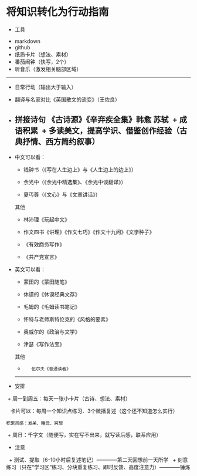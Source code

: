 # 将知识转化为行动指南
 * 工具
  + markdown
  + github
  + 纸质卡片（想法、素材）
  + 番茄闹钟（快写，2个）
  + 听音乐（激发相关脑部区域）
  ---
 * 日常行动（输出大于输入）
  + 翻译与名家对比《英国散文的流变》（王佐良）
   + 拼接诗句 《古诗源》《辛弃疾全集》韩愈 苏轼
   + 成语积累
   + 多读美文，提高学识、借鉴创作经验（古典抒情、西方简约叙事）
     
     ---
 * 中文可以看：
      + 钱钟书（《写在人生边上》与《人生边上的边上》）
      
      + 余光中（《余光中精选集》、《余光中谈翻译》）
      
      + 夏丏尊（《文心》与《文章讲话》）
 
      其他
      
      + 林沛理《玩起中文》
      
      + 作文四书《讲理》《作文七巧》《作文十九问》《文学种子》
      
      + 《有效商务写作》
      
      + 《共产党宣言》
 
 *  英文可以看：
       
       + 蒙田的《蒙田随笔》
       
       + 休谟的《休谟经典文存》
       
       + 毛姆的《毛姆读书笔记》
       
       + 怀特与老师斯特伦克的《风格的要素》
       
       + 奥威尔的《政治与文学》
       
       + 津瑟《写作法宝》
 
       其他
       +        伍尔夫《普通读者》
      
      ---
 
 * 安排
 
  + 周一到周五：每天一张小卡片（古诗、想法、素材）
  
    卡片可以：每周一个知识点练习、3个微播复述（这个还不知道怎么实行）
    
    积累灵感：发呆、睡觉、冥想
  + 周日：千字文（随便写，实在写不出来，就写读后感，联系应用）
  
 * 注意
 
   + 测试、提取（6-10小时后复述笔记）————第二天回想前一天所学
   + 刻意练习（只在“学习区”练习、分块重复练习、即时反馈、高度注意力）————锤炼
 


